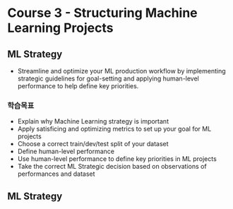# Course 3 - Structuring Machine Learning Projects

## ML Strategy
- Streamline and optimize your ML production workflow by implementing strategic guidelines for goal-setting and applying human-level performance to help define key priorities.

### 학습목표
- Explain why Machine Learning strategy is important
- Apply satisficing and optimizing metrics to set up your goal for ML projects
- Choose a correct train/dev/test split of your dataset
- Define human-level performance
- Use human-level performance to define key priorities in ML projects
- Take the correct ML Strategic decision based on observations of performances and dataset

## ML Strategy
